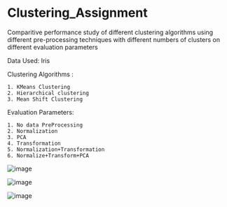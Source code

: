 # Clustering_Assignment

Comparitive performance study of different clustering algorithms using different pre-processing techniques with different numbers of clusters on different evaluation parameters

Data Used: Iris

Clustering Algorithms :

    1. KMeans Clustering
    2. Hierarchical clustering
    3. Mean Shift Clustering

Evaluation Parameters:

    1. No data PreProcessing
    2. Normalization
    3. PCA
    4. Transformation
    5. Normalization+Transformation
    6. Normalize+Transform+PCA

![image](https://github.com/svea-chawla/Clustering_Assignment/assets/111569685/d0a3636a-0daf-4ccc-850d-1be131bda6af)


![image](https://github.com/svea-chawla/Clustering_Assignment/assets/111569685/845b9ce3-2095-4212-bd78-91481f125ff4)


![image](https://github.com/svea-chawla/Clustering_Assignment/assets/111569685/613a82b1-5df7-432f-8f22-c38e672431db)



